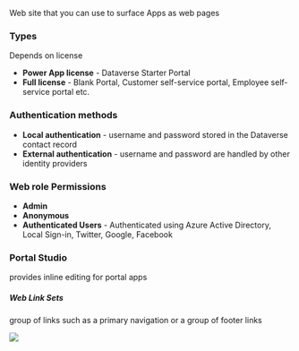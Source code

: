 Web site that you can use to surface Apps as web pages

### Types
Depends on license
- **Power App license** - Dataverse Starter Portal
- **Full license** - Blank Portal, Customer self-service portal, Employee self-service portal etc.

### Authentication methods
- **Local authentication** - username and password stored in the Dataverse contact record
- **External authentication** - username and password are handled by other identity providers

### Web role Permissions
- **Admin**
- **Anonymous**
- **Authenticated Users** - Authenticated using Azure Active Directory, Local Sign-in, Twitter, Google, Facebook 


### Portal Studio
provides inline editing for portal apps

##### Web Link Sets
group of links such as a primary navigation or a group of footer links

![](raw/Pasted%20image%2020230106201025.png)

